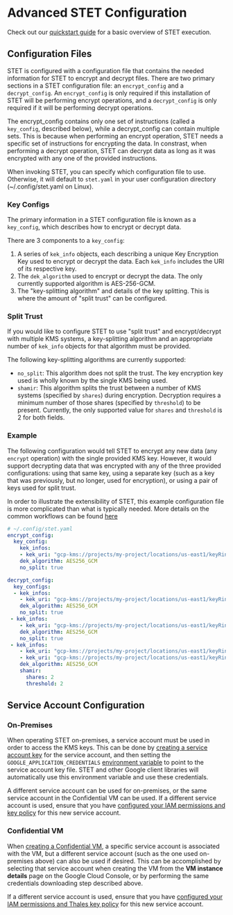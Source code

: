# Advanced STET Configuration

Check out our [quickstart guide](quickstart_guide.md) for a basic overview of
STET execution.

## Configuration Files

STET is configured with a configuration file that contains the needed
information for STET to encrypt and decrypt files. There are two primary
sections in a STET configuration file: an `encrypt_config` and a
`decrypt_config`. An `encrypt_config` is only required if this installation of
STET will be performing encrypt operations, and a `decrypt_config` is only
required if it will be performing decrypt operations.

The encrypt_config contains only one set of instructions (called a `key_config`,
described below), while a decrypt_config can contain multiple sets. This is
because when performing an encrypt operation, STET needs a specific set of
instructions for encrypting the data. In constrast, when performing a decrypt
operation, STET can decrypt data as long as it was encrypted with any one of the
provided instructions.

When invoking STET, you can specify which configuration file to use. Otherwise,
it will default to `stet.yaml` in your user configuration directory
(~/.config/stet.yaml on Linux).

### Key Configs

The primary information in a STET configuration file is known as a `key_config`,
which describes how to encrypt or decrypt data.

There are 3 components to a `key_config`:

1.  A series of `kek_info` objects, each describing a unique Key Encryption Key
    used to encrypt or decrypt the data. Each `kek_info` includes the URI of its
    respective key.
1.  The `dek_algorithm` used to encrypt or decrypt the data. The only currently
    supported algorithm is AES-256-GCM.
1.  The "key-splitting algorithm" and details of the key splitting. This is
    where the amount of "split trust" can be configured.

### Split Trust

If you would like to configure STET to use "split trust" and encrypt/decrypt
with multiple KMS systems, a key-splitting algorithm and an appropriate number
of `kek_info` objects for that algorithm must be provided.

The following key-splitting algorithms are currently supported:

*   `no_split`: This algorithm does not split the trust. The key encryption key
    used is wholly known by the single KMS being used.
*   `shamir`: This algorithm splits the trust between a number of KMS systems
    (specified by `shares`) during encryption. Decryption requires a minimum
    number of those shares (specified by `threshold`) to be present. Currently,
    the only supported value for `shares` and `threshold` is 2 for both fields.

### Example

The following configuration would tell STET to encrypt any new data (any
`encrypt` operation) with the single provided KMS key. However, it would support
decrypting data that was encrypted with any of the three provided
configurations: using that same key, using a separate key (such as a key that
was previously, but no longer, used for encryption), or using a pair of keys
used for split trust.

In order to illustrate the extensibility of STET, this example configuration
file is more complicated than what is typically needed. More details on the
common workflows can be found [here](workflows.md)

```yaml
# ~/.config/stet.yaml
encrypt_config:
  key_config:
    kek_infos:
    - kek_uri: "gcp-kms://projects/my-project/locations/us-east1/keyRings/my-keyring/cryptoKeys/my-key"
    dek_algorithm: AES256_GCM
    no_split: true

decrypt_config:
  key_configs:
  - kek_infos:
    - kek_uri: "gcp-kms://projects/my-project/locations/us-east1/keyRings/my-keyring/cryptoKeys/my-key"
    dek_algorithm: AES256_GCM
    no_split: true
 - kek_infos:
    - kek_uri: "gcp-kms://projects/my-project/locations/us-east1/keyRings/my-keyring/cryptoKeys/old-key"
    dek_algorithm: AES256_GCM
    no_split: true
 - kek_infos:
    - kek_uri: "gcp-kms://projects/my-project/locations/us-east1/keyRings/my-keyring/cryptoKeys/ekm-key"
    - kek_uri: "gcp-kms://projects/my-project/locations/us-east1/keyRings/my-keyring/cryptoKeys/gcp-key"
    dek_algorithm: AES256_GCM
    shamir:
      shares: 2
      threshold: 2
```

## Service Account Configuration

### On-Premises

When operating STET on-premises, a service account must be used in order to
access the KMS keys. This can be done by
[creating a service account key](https://cloud.google.com/iam/docs/creating-managing-service-account-keys#iam-service-account-keys-create-gcloud)
for the service account, and then setting the `GOOGLE_APPLICATION_CREDENTIALS`
[environment variable](https://cloud.google.com/docs/authentication/production#passing_variable)
to point to the service account key file. STET and other Google client libraries
will automatically use this environment variable and use these credentials.

A different service account can be used for on-premises, or the same service
account in the Confidential VM can be used. If a different service account is
used, ensure that you have
[configured your IAM permissions and key policy](quickstart_guide.md#creating-an-ekm-key-and-linking-to-cloud-kms)
for this new service account.

### Confidential VM

When [creating a Confidential VM](quickstart_guide.md#create-a-confidential-vm),
a specific service account is associated with the VM, but a different service
account (such as the one used on-premises above) can also be used if desired.
This can be accomplished by selecting that service account when creating the VM
from the **VM instance details** page on the Google Cloud Console, or by
performing the same credentials downloading step described above.

If a different service account is used, ensure that you have
[configured your IAM permissions and Thales key policy](quickstart_guide.md#creating-an-ekm-key-and-linking-to-cloud-kms)
for this new service account.
